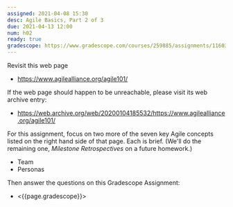 ```yaml
---
assigned: 2021-04-08 15:30
desc: Agile Basics, Part 2 of 3
due: 2021-04-13 12:00
num: h02
ready: true
gradescope: https://www.gradescope.com/courses/259885/assignments/1160373
---
```


Revisit this web page

* <https://www.agilealliance.org/agile101/>

If the web page should happen to be unreachable, please visit its web archive entry: 
* <https://web.archive.org/web/20200104185532/https://www.agilealliance.org/agile101/>

For this assignment, focus on two more of the seven key Agile concepts listed on the right hand side of that page.
Each is brief.  (We'll do the remaining one, *Milestone Retrospectives* on a future homework.)

* Team
* Personas

Then answer the questions on this Gradescope Assignment:
* <{{page.gradescope}}>



